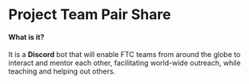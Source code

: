 # Project Team Pair Share
#### What is it?
It is a **Discord** bot that will enable FTC teams from around the globe to interact and mentor each other, facilitating world-wide outreach, while teaching and helping out others.